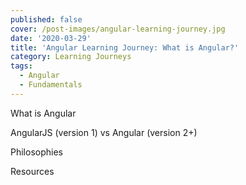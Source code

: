 ```yaml
---
published: false
cover: /post-images/angular-learning-journey.jpg
date: '2020-03-29'
title: 'Angular Learning Journey: What is Angular?'
category: Learning Journeys
tags:
  - Angular
  - Fundamentals
---
```

What is Angular

AngularJS (version 1) vs Angular (version 2+)

Philosophies

Resources
